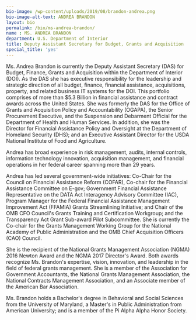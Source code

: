 ```yaml
---
bio-image: /wp-content/uploads/2019/08/brandon-andrea.png
bio-image-alt-text: ANDREA BRANDON
layout: bio
permalink: /bio/ms-andrea-brandon/
name : MS. ANDREA BRANDON
department: U.S. Department of Interior
title: Deputy Assistant Secretary for Budget, Grants and Acquisition
special_title: 'yes'
---
```


Ms. Andrea Brandon is currently the Deputy Assistant Secretary (DAS) for Budget, Finance, Grants and Acquisition within the Department of Interior (DOI). As the DAS she has executive responsibility for the leadership and strategic direction of all budget, finance, financial assistance, acquisitions, property, and related business IT systems for the DOI. This portfolio comprises of more than $5.3 Billion in financial assistance and contract awards across the United States. She was formerly the DAS for the Office of Grants and Acquisition Policy and Accountability (OGAPA), the Senior Procurement Executive, and the Suspension and Debarment Official for the Department of Health and Human Services. In addition, she was the Director for Financial Assistance Policy and Oversight at the Department of Homeland Security (DHS); and an Executive Assistant Director for the USDA National Institute of Food and Agriculture.

Andrea has broad experience in risk management, audits, internal controls, information technology innovation, acquisition management, and financial operations in her federal career spanning more than 29 years.

Andrea has led several government-wide initiatives: Co-Chair for the Council on Financial Assistance Reform (COFAR), Co-chair for the Financial Assistance Committee on E-gov; Government Financial Assistance Representative on the DATA Act Interagency Advisory Committee (IAC), Program Manager for the Federal Financial Assistance Management Improvement Act (FFAMIA) Grants Streamlining Initiative; and Chair of the OMB CFO Council's Grants Training and Certification Workgroup; and the Transparency Act Grant Sub-award Pilot Subcommittee. She is currently the Co-chair for the Grants Management Working Group for the National Academy of Public Administration and the OMB Chief Acquisition Officers (CAO) Council.

She is the recipient of the National Grants Management Association (NGMA) 2016 Newton Award and the NGMA 2017 Director's Award. Both awards recognize Ms. Brandon's expertise, vision, innovation, and leadership in the field of federal grants management. She is a member of the Association for Government Accountants, the National Grants Management Association, the National Contracts Management Association, and an Associate member of the American Bar Association.

Ms. Brandon holds a Bachelor's degree in Behavioral and Social Sciences from the University of Maryland, a Master's in Public Administration from American University; and is a member of the Pi Alpha Alpha Honor Society.
